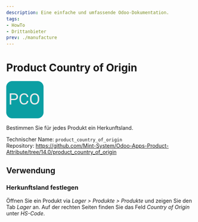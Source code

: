 ```yaml
---
description: Eine einfache und umfassende Odoo-Dokumentation.
tags:
- HowTo
- Drittanbieter
prev: ./manufacture
---
```

# Product Country of Origin
![](assets/odoo_icon_product_country_of_origin.png)

Bestimmen Sie für jedes Produkt ein Herkunftsland.

Technischer Name: `product_country_of_origin`\
Repository: <https://github.com/Mint-System/Odoo-Apps-Product-Attribute/tree/14.0/product_country_of_origin>

## Verwendung

### Herkunftsland festlegen

Öffnen Sie ein Produkt via *Lager > Produkte > Produkte* und zeigen Sie den Tab *Lager* an. Auf der rechten Seiten finden Sie das Feld *Country of Origin* unter *HS-Code*.
